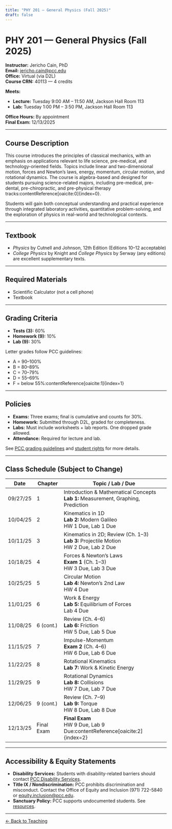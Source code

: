 ```yaml
---
title: "PHY 201 — General Physics (Fall 2025)"
draft: false
---
```


# PHY 201 — General Physics (Fall 2025)

**Instructor:** Jericho Cain, PhD  
**Email:** jericho.cain@pcc.edu  
**Office:** Virtual (via D2L)  
**Course CRN:** 40113 — 4 credits  

**Meets:**  
- **Lecture:** Tuesday 9:00 AM – 11:50 AM, Jackson Hall Room 113  
- **Lab:** Tuesday 1:00 PM – 3:50 PM, Jackson Hall Room 113  

**Office Hours:** By appointment  
**Final Exam:** 12/13/2025  

---

## Course Description
This course introduces the principles of classical mechanics, with an emphasis on applications relevant to life science, pre-medical, and technology-oriented fields. Topics include linear and two-dimensional motion, forces and Newton’s laws, energy, momentum, circular motion, and rotational dynamics. The course is algebra-based and designed for students pursuing science-related majors, including pre-medical, pre-dental, pre-chiropractic, and pre-physical therapy tracks:contentReference[oaicite:0]{index=0}.

Students will gain both conceptual understanding and practical experience through integrated laboratory activities, quantitative problem-solving, and the exploration of physics in real-world and technological contexts.

---

## Textbook
- *Physics* by Cutnell and Johnson, 12th Edition (Editions 10–12 acceptable)  
- *College Physics* by Knight and *College Physics* by Serway (any editions) are excellent supplementary texts.

---

## Required Materials
- Scientific Calculator (not a cell phone)  
- Textbook  

---

## Grading Criteria
- **Tests (3):** 60%  
- **Homework (9):** 10%  
- **Lab (9):** 30%  

Letter grades follow PCC guidelines:  
- A = 90–100%  
- B = 80–89%  
- C = 70–79%  
- D = 55–69%  
- F = below 55%:contentReference[oaicite:1]{index=1}

---

## Policies
- **Exams:** Three exams; final is cumulative and counts for 30%.  
- **Homework:** Submitted through D2L, graded for completeness.  
- **Labs:** Must include worksheets + lab reports. One dropped grade allowed.  
- **Attendance:** Required for lecture and lab.  

See [PCC grading guidelines](http://www.pcc.edu/student-records/grading) and [student rights](https://www.pcc.edu/student-life/student-rights/) for more details.

---

## Class Schedule (Subject to Change)
| Date       | Chapter | Topic / Lab / Due |
|------------|---------|-------------------|
| 09/27/25   | 1 | Introduction & Mathematical Concepts <br> **Lab 1:** Measurement, Graphing, Prediction |
| 10/04/25   | 2 | Kinematics in 1D <br> **Lab 2:** Modern Galileo <br> HW 1 Due, Lab 1 Due |
| 10/11/25   | 3 | Kinematics in 2D; Review (Ch. 1–3) <br> **Lab 3:** Projectile Motion <br> HW 2 Due, Lab 2 Due |
| 10/18/25   | 4 | Forces & Newton’s Laws <br> **Exam 1** (Ch. 1–3) <br> HW 3 Due, Lab 3 Due |
| 10/25/25   | 5 | Circular Motion <br> **Lab 4:** Newton’s 2nd Law <br> HW 4 Due |
| 11/01/25   | 6 | Work & Energy <br> **Lab 5:** Equilibrium of Forces <br> Lab 4 Due |
| 11/08/25   | 6 (cont.) | Review (Ch. 4–6) <br> **Lab 6:** Friction <br> HW 5 Due, Lab 5 Due |
| 11/15/25   | 7 | Impulse-Momentum <br> **Exam 2** (Ch. 4–6) <br> HW 6 Due, Lab 6 Due |
| 11/22/25   | 8 | Rotational Kinematics <br> **Lab 7:** Work & Kinetic Energy |
| 11/29/25   | 9 | Rotational Dynamics <br> **Lab 8:** Collisions <br> HW 7 Due, Lab 7 Due |
| 12/06/25   | 9 (cont.) | Review (Ch. 7–9) <br> **Lab 9:** Torque <br> HW 8 Due, Lab 8 Due |
| 12/13/25   | Final Exam | **Final Exam** <br> HW 9 Due, Lab 9 Due:contentReference[oaicite:2]{index=2} |

---

## Accessibility & Equity Statements
- **Disability Services:** Students with disability-related barriers should contact [PCC Disability Services](https://www.pcc.edu/disability).  
- **Title IX / Nondiscrimination:** PCC prohibits discrimination and misconduct. Contact the Office of Equity and Inclusion (971) 722-5840 or equity.inclusion@pcc.edu.  
- **Sanctuary Policy:** PCC supports undocumented students. See [resources](https://www.pcc.edu/resources/undocumented-students/).  

---

[← Back to Teaching](/teaching/)

